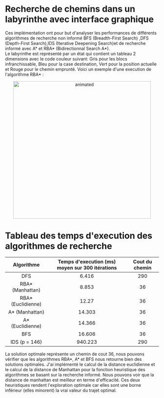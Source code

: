 # Recherche de chemins dans un labyrinthe avec interface graphique
Ces implémentation ont pour but d'analyser les performances de différents algorithmes de recherche non informé BFS (Breadth-First Search) ,DFS (Depth-First Search),IDS (Iterative Deepening Search)et de recherche informé avec A* et RBA* (Bidirectionnal Search A*).\
Le labyrinthe est représenté par un état qui contient un tableau 2 dimensions avec le code couleur suivant: Gris pour les blocs infranchissable, Bleu pour la case destination, Vert pour la position actuelle et Rouge pour le chemin emprunté. Voici un exemple d'une execution de l'algorithme RBA* :

<p align="center">
  <img src="https://github.com/jdufou1/perso_graphSearchAlgorithms/blob/main/assets/rechercheLabyrinthe.gif" alt="animated" height="450px"/>
</p>

# Tableau des temps d'execution des algorithmes de recherche
Algorithme| Temps d'execution (ms) moyen sur 300 itérations | Cout du chemin
 :---: | :---: | :---:
DFS | 6.416 | 290
RBA* (Manhattan)| 8.853 | 36
RBA* (Euclidienne)| 12.27 | 36
A* (Manhattan)| 14.303 | 36
A* (Euclidienne)| 14.366 | 36
BFS | 16.606 | 36
IDS (p = 146) | 940.223 | 290

La solution optimale représente un chemin de cout 36, nous pouvons vérifier que les algorithmes RBA*, A* et BFS nous retourne bien des solutions optimales.
J'ai implémenté le calcul de la distance euclidienne et le calcul de la distance de Manhattan pour la fonction heuristique des algorithmes se basant sur la recherche informé. Nous pouvons voir que la distance de manhattan est meilleur en terme d'efficacité. Ces deux heuristiques rendent l'exploration optimale car elles sont une borne inférieur (elles minorent) la vrai valeur du trajet optimal.
